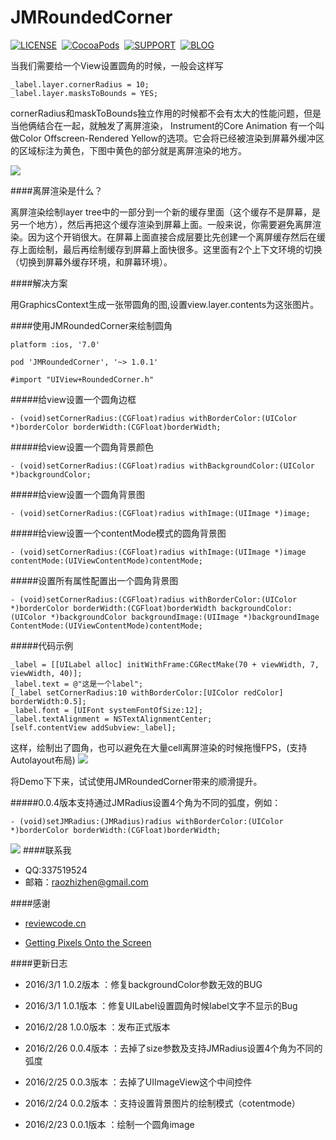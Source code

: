 # JMRoundedCorner

[![LICENSE](https://img.shields.io/badge/license-MIT-green.svg?style=flat)](https://raw.githubusercontent.com/raozhizhen/JMRoundedCorner/master/LICENSE)&nbsp;
[![CocoaPods](http://img.shields.io/cocoapods/v/JMRoundedCorner.svg?style=flat)](http://cocoapods.org/?q=JMRoundedCorner)&nbsp;
[![SUPPORT](https://img.shields.io/badge/support-iOS%207%2B%20-blue.svg?style=flat)](https://en.wikipedia.org/wiki/IOS_7)&nbsp;
[![BLOG](https://img.shields.io/badge/blog-raozhizhen.com-orange.svg?style=flat)](http://raozhizhen.com)&nbsp;

当我们需要给一个View设置圆角的时候，一般会这样写

```objc	
_label.layer.cornerRadius = 10;
_label.layer.masksToBounds = YES;
```  	 
  	 
cornerRadius和maskToBounds独立作用的时候都不会有太大的性能问题，但是当他俩结合在一起，就触发了离屏渲染，
Instrument的Core Animation 有一个叫做Color Offscreen-Rendered Yellow的选项。它会将已经被渲染到屏幕外缓冲区的区域标注为黄色，下图中黄色的部分就是离屏渲染的地方。

![](https://github.com/raozhizhen/JMRoundedCorner/blob/master/IMG_2582.PNG?raw=true)

####离屏渲染是什么？

离屏渲染绘制layer tree中的一部分到一个新的缓存里面（这个缓存不是屏幕，是另一个地方），然后再把这个缓存渲染到屏幕上面。一般来说，你需要避免离屏渲染。因为这个开销很大。在屏幕上面直接合成层要比先创建一个离屏缓存然后在缓存上面绘制，最后再绘制缓存到屏幕上面快很多。这里面有2个上下文环境的切换（切换到屏幕外缓存环境，和屏幕环境）。

####解决方案

用GraphicsContext生成一张带圆角的图,设置view.layer.contents为这张图片。

####使用JMRoundedCorner来绘制圆角


	platform :ios, '7.0'
	
	pod 'JMRoundedCorner', '~> 1.0.1'
	
	#import "UIView+RoundedCorner.h"

	
	
#####给view设置一个圆角边框

```objc	
- (void)setCornerRadius:(CGFloat)radius withBorderColor:(UIColor *)borderColor borderWidth:(CGFloat)borderWidth;
```

#####给view设置一个圆角背景颜色

```objc
- (void)setCornerRadius:(CGFloat)radius withBackgroundColor:(UIColor *)backgroundColor;
```

#####给view设置一个圆角背景图

```objc
- (void)setCornerRadius:(CGFloat)radius withImage:(UIImage *)image;
```

#####给view设置一个contentMode模式的圆角背景图

```objc
- (void)setCornerRadius:(CGFloat)radius withImage:(UIImage *)image contentMode:(UIViewContentMode)contentMode;
```

#####设置所有属性配置出一个圆角背景图

```objc
- (void)setCornerRadius:(CGFloat)radius withBorderColor:(UIColor *)borderColor borderWidth:(CGFloat)borderWidth backgroundColor:(UIColor *)backgroundColor backgroundImage:(UIImage *)backgroundImage ContentMode:(UIViewContentMode)contentMode;
```

#####代码示例

```objc
_label = [[UILabel alloc] initWithFrame:CGRectMake(70 + viewWidth, 7, viewWidth, 40)];
_label.text = @"这是一个label";
[_label setCornerRadius:10 withBorderColor:[UIColor redColor] borderWidth:0.5];
_label.font = [UIFont systemFontOfSize:12];
_label.textAlignment = NSTextAlignmentCenter;
[self.contentView addSubview:_label];
```

这样，绘制出了圆角，也可以避免在大量cell离屏渲染的时候拖慢FPS，(支持Autolayout布局)
![](https://github.com/raozhizhen/JMRoundedCorner/blob/master/IMG_2580.PNG?raw=true)


将Demo下下来，试试使用JMRoundedCorner带来的顺滑提升。

#####0.0.4版本支持通过JMRadius设置4个角为不同的弧度，例如：

```objc
- (void)setJMRadius:(JMRadius)radius withBorderColor:(UIColor *)borderColor borderWidth:(CGFloat)borderWidth;
```


![](https://github.com/raozhizhen/JMRoundedCorner/blob/master/IMG_2592.PNG?raw=true)
####联系我

- QQ:337519524
- 邮箱：raozhizhen@gmail.com

####感谢

- [reviewcode.cn](http://www.reviewcode.cn/article.html?reviewId=7)

- [Getting Pixels Onto the Screen](https://www.objc.io/issues/3-views/moving-pixels-onto-the-screen/)


####更新日志
- 2016/3/1   1.0.2版本 ：修复backgroundColor参数无效的BUG

- 2016/3/1   1.0.1版本 ：修复UILabel设置圆角时候label文字不显示的Bug

- 2016/2/28  1.0.0版本 ：发布正式版本

- 2016/2/26  0.0.4版本 ：去掉了size参数及支持JMRadius设置4个角为不同的弧度

- 2016/2/25  0.0.3版本 ：去掉了UIImageView这个中间控件

- 2016/2/24  0.0.2版本 ：支持设置背景图片的绘制模式（cotentmode）

- 2016/2/23  0.0.1版本 ：绘制一个圆角image
